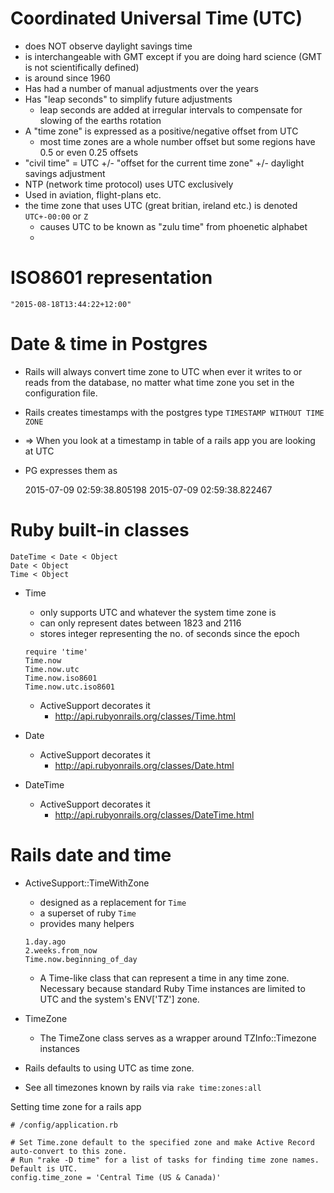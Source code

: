 # Coordinated Universal Time (UTC)

- does NOT observe daylight savings time
- is interchangeable with GMT except if you are doing hard science (GMT is not
  scientifically defined)
- is around since 1960
- Has had a number of manual adjustments over the years
- Has "leap seconds" to simplify future adjustments
    - leap seconds are added at irregular intervals to compensate for slowing of
      the earths rotation
- A "time zone" is expressed as a positive/negative offset from UTC
    - most time zones are a whole number offset but some regions have 0.5 or
      even 0.25 offsets
- "civil time" = UTC +/- "offset for the current time zone" +/- daylight savings
  adjustment
- NTP (network time protocol) uses UTC exclusively
- Used in aviation, flight-plans etc.
- the time zone that uses UTC (great britian, ireland etc.) is denoted
  `UTC+-00:00` or `Z`
    - causes UTC to be known as "zulu time" from phoenetic alphabet
    -

# ISO8601 representation

    "2015-08-18T13:44:22+12:00"

# Date & time in Postgres

- Rails will always convert time zone to UTC when ever it writes to or reads
  from the database, no matter what time zone you set in the configuration file.
- Rails creates timestamps with the postgres type `TIMESTAMP WITHOUT TIME ZONE`
- => When you look at a timestamp in table of a rails app you are looking at UTC
- PG expresses them as

    2015-07-09 02:59:38.805198 2015-07-09 02:59:38.822467

# Ruby built-in classes

    DateTime < Date < Object
    Date < Object
    Time < Object

- Time
    - only supports UTC and whatever the system time zone is
    - can only represent dates between 1823 and 2116
    - stores integer representing the no. of seconds since the epoch
    ```
    require 'time'
    Time.now
    Time.now.utc
    Time.now.iso8601
    Time.now.utc.iso8601
    ```

    - ActiveSupport decorates it
        - http://api.rubyonrails.org/classes/Time.html
- Date
    - ActiveSupport decorates it
        - http://api.rubyonrails.org/classes/Date.html
- DateTime
    - ActiveSupport decorates it
        - http://api.rubyonrails.org/classes/DateTime.html

# Rails date and time

- ActiveSupport::TimeWithZone
    - designed as a replacement for `Time`
    - a superset of ruby `Time`
    - provides many helpers
    ```
    1.day.ago
    2.weeks.from_now
    Time.now.beginning_of_day
    ```

    - A Time-like class that can represent a time in any time zone. Necessary
      because standard Ruby Time instances are limited to UTC and the system's
      ENV['TZ'] zone.
- TimeZone
    - The TimeZone class serves as a wrapper around TZInfo::Timezone instances

- Rails defaults to using UTC as time zone.
- See all timezones known by rails via `rake time:zones:all`

Setting time zone for a rails app

```
# /config/application.rb

# Set Time.zone default to the specified zone and make Active Record auto-convert to this zone.
# Run "rake -D time" for a list of tasks for finding time zone names. Default is UTC.
config.time_zone = 'Central Time (US & Canada)'
```
